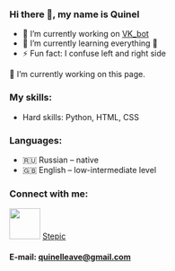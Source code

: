 ### Hi there 👋, my name is Quinel

- 🔭 I’m currently working on [VK_bot][repos]
- 🌱 I’m currently learning everything 🤣
- ⚡ Fun fact: I confuse left and right side

🔭 I’m currently working on this page.

### My skills:
* Hard skills: Python, HTML, CSS

### Languages:

* 🇷🇺 Russian – native
* 🇬🇧 English – low-intermediate level

### Connect with me:
[<img src="https://www.logo.wine/a/logo/Telegram_(software)/Telegram_(software)-Logo.wine.svg" width="55">][telegram]
[Stepic](https://stepik.org/users/364922219)

#### E-mail: quinelleave@gmail.com


[telegram]: https://t.me/Qnl_0
[repos]: https://github.com/Qu1nel/VK_bot
